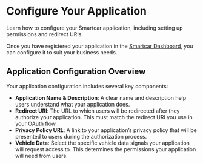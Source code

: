 # Configure Your Application

Learn how to configure your Smartcar application, including setting up permissions and redirect URIs.

Once you have registered your application in the [Smartcar Dashboard](https://dashboard.smartcar.com), you can configure it to suit your business needs.

## Application Configuration Overview

Your application configuration includes several key components:

- **Application Name & Description**: A clear name and description help users understand what your application does.
- **Redirect URI**: The URL to which users will be redirected after they authorize your application. This must match the redirect URI you use in your OAuth flow.
- **Privacy Policy URL**: A link to your application’s privacy policy that will be presented to users during the authorization process.
- **Vehicle Data**: Select the specific vehicle data signals your application will request access to. This determines the permissions your application will need from users.